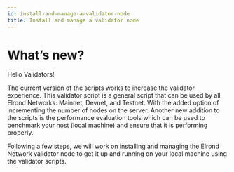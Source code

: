 ```yaml
---
id: install-and-manage-a-validator-node
title: Install and manage a validator node
---
```


# What’s new?

Hello Validators!

The current version of the scripts works to increase the validator experience. This validator script is a general script that can be used by all Elrond Networks: Mainnet, Devnet, and Testnet. With the added option of incrementing the number of nodes on the server.
Another new addition to the scripts is the performance evaluation tools which can be used to benchmark your host (local machine) and ensure that it is performing properly.

Following a few steps, we will work on installing and managing the Elrond Network validator node to get it up and running on your local machine using the validator scripts.
